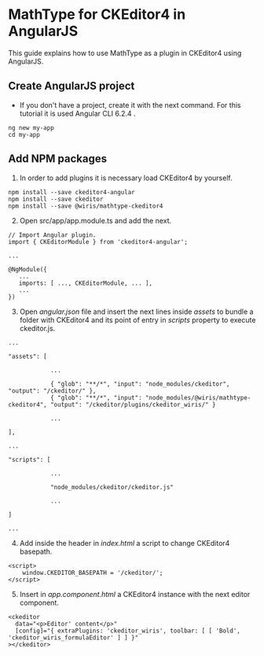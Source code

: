 
# MathType for CKEditor4 in AngularJS

This guide explains how to use MathType as a plugin in CKEditor4 using AngularJS.

## Create AngularJS project

* If you don't have a project, create it with the next command. For this tutorial it is used Angular CLI 6.2.4 .

~~~
ng new my-app
cd my-app
~~~

## Add NPM packages

1. In order to add plugins it is necessary load CKEditor4 by yourself.

~~~
npm install --save ckeditor4-angular
npm install --save ckeditor
npm install --save @wiris/mathtype-ckeditor4
~~~

2. Open src/app/app.module.ts and add the next.

~~~
// Import Angular plugin.
import { CKEditorModule } from 'ckeditor4-angular';

...

@NgModule({
   ...
   imports: [ ..., CKEditorModule, ... ],
   ...
})
~~~

3. Open _angular.json_ file and insert the next lines inside _assets_ to bundle a folder with CKEditor4 and its point of entry in _scripts_ property to execute ckeditor.js.

~~~
...

"assets": [

            ...

            { "glob": "**/*", "input": "node_modules/ckeditor", "output": "/ckeditor/" },
            { "glob": "**/*", "input": "node_modules/@wiris/mathtype-ckeditor4", "output": "/ckeditor/plugins/ckeditor_wiris/" }

            ...

],

...

"scripts": [

            ...

            "node_modules/ckeditor/ckeditor.js"

            ...

]

...
~~~

4. Add inside the header in _index.html_ a script to change CKEditor4 basepath.

~~~
<script>
    window.CKEDITOR_BASEPATH = '/ckeditor/';
</script>
~~~

5. Insert in _app.component.html_ a CKEditor4 instance with the next editor component.

~~~
<ckeditor
  data="<p>Editor' content</p>"
  [config]="{ extraPlugins: 'ckeditor_wiris', toolbar: [ [ 'Bold', 'ckeditor_wiris_formulaEditor' ] ] }"
></ckeditor>
~~~